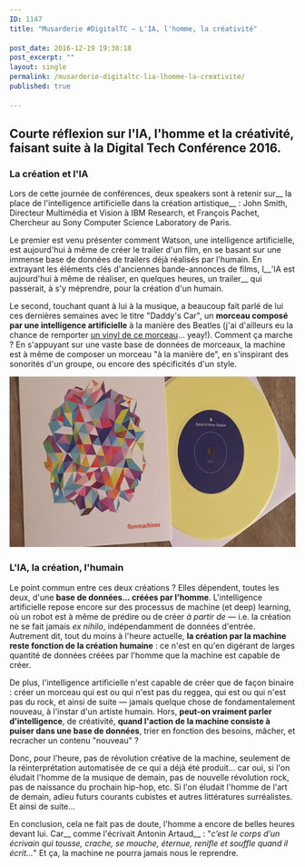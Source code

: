 ```yaml
---
ID: 1147
title: "Musarderie #DigitalTC — L'IA, l'homme, la créativité"

post_date: 2016-12-19 19:38:18
post_excerpt: ""
layout: single
permalink: /musarderie-digitaltc-lia-lhomme-la-creativite/
published: true

---
```

## Courte réflexion sur l'IA, l'homme et la créativité, faisant suite à la Digital Tech Conférence 2016.

### La création et l'IA
Lors de cette journée de conférences, deux speakers sont à retenir sur__ la place de l'intelligence artificielle dans la création artistique__ : John Smith, Directeur Multimédia et Vision à IBM Research, et François Pachet, Chercheur au Sony Computer Science Laboratory de Paris.

Le premier est venu présenter comment Watson, une intelligence artificielle, est aujourd'hui à même de créer le trailer d'un film, en se basant sur une immense base de données de trailers déjà réalisés par l'humain. En extrayant les éléments clés d'anciennes bande-annonces de films, l__'IA est aujourd'hui à même de réaliser, en quelques heures, un trailer__ qui passerait, à s'y méprendre, pour la création d'un humain.

Le second, touchant quant à lui à la musique, a beaucoup fait parlé de lui ces dernières semaines avec le titre "Daddy's Car", un __morceau composé par une intelligence artificielle__ à la manière des Beatles (j'ai d'ailleurs eu la chance de remporter <a href="https://twitter.com/_ColinFay/status/804759434169815041" target="_blank">un vinyl de ce morceau</a>... yeay!). Comment ça marche ? En s'appuyant sur une vaste base de données de morceaux, la machine est à même de composer un morceau "à la manière de", en s'inspirant des sonorités d'un groupe, ou encore des spécificités d'un style.

<a href="/assets/img/blog/ai-music.jpg"><img class="aligncenter size-full wp-image-1148" title="" src="/assets/img/blog/ai-music.jpg" alt="Flow machine" width="640" height="300" /></a>
### L'IA, la création, l'humain
Le point commun entre ces deux créations ? Elles dépendent, toutes les deux, d'une __base de données... créées par l'homme__. L'intelligence artificielle repose encore sur des processus de machine (et deep) learning, où un robot est à même de prédire ou de créer _à partir de_ — i.e. la création ne se fait jamais _ex nihilo_, indépendamment de données d'entrée. Autrement dit, tout du moins à l'heure actuelle, __la création par la machine reste fonction de la création humaine__ : ce n'est en qu'en digérant de larges quantité de données créées par l'homme que la machine est capable de créer.

De plus, l'intelligence artificielle n'est capable de créer que de façon binaire : créer un morceau qui est ou qui n'est pas du reggea, qui est ou qui n'est pas du rock, et ainsi de suite — jamais quelque chose de fondamentalement nouveau, à l'instar d'un artiste humain. Hors, __peut-on vraiment parler d'intelligence__, de créativité, __quand l'action de la machine consiste à puiser dans une base de données__, trier en fonction des besoins, mâcher, et recracher un contenu "nouveau" ?

Donc, pour l'heure, pas de révolution créative de la machine, seulement de la réinterprétation automatisée de ce qui a déjà été produit... car oui, si l'on éludait l'homme de la musique de demain, pas de nouvelle révolution rock, pas de naissance du prochain hip-hop, etc. Si l'on éludait l'homme de l'art de demain, adieu futurs courants cubistes et autres littératures surréalistes. Et ainsi de suite...

En conclusion, cela ne fait pas de doute, l'homme a encore de belles heures devant lui. Car__ comme l'écrivait Antonin Artaud__ : "_c’est le corps d’un écrivain qui tousse, crache, se mouche, éternue, renifle et souffle quand il écrit..._" Et ça, la machine ne pourra jamais nous le reprendre.






